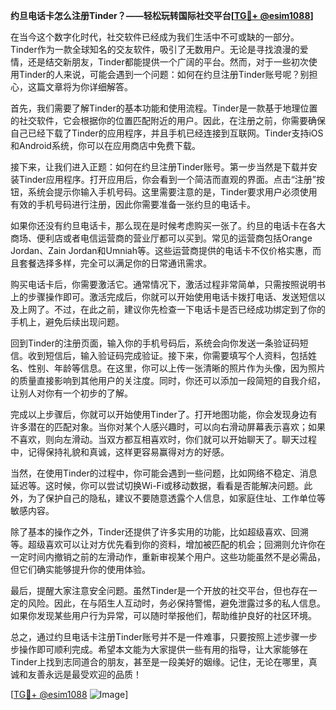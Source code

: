 **约旦电话卡怎么注册Tinder？——轻松玩转国际社交平台[[TG💪+ @esim1088](https://t.me/s/esim1088)]**

在当今这个数字化时代，社交软件已经成为我们生活中不可或缺的一部分。Tinder作为一款全球知名的交友软件，吸引了无数用户。无论是寻找浪漫的爱情，还是结交新朋友，Tinder都能提供一个广阔的平台。然而，对于一些初次使用Tinder的人来说，可能会遇到一个问题：如何在约旦注册Tinder账号呢？别担心，这篇文章将为你详细解答。

首先，我们需要了解Tinder的基本功能和使用流程。Tinder是一款基于地理位置的社交软件，它会根据你的位置匹配附近的用户。因此，在注册之前，你需要确保自己已经下载了Tinder的应用程序，并且手机已经连接到互联网。Tinder支持iOS和Android系统，你可以在应用商店中免费下载。

接下来，让我们进入正题：如何在约旦注册Tinder账号。第一步当然是下载并安装Tinder应用程序。打开应用后，你会看到一个简洁而直观的界面。点击“注册”按钮，系统会提示你输入手机号码。这里需要注意的是，Tinder要求用户必须使用有效的手机号码进行注册，因此你需要准备一张约旦的电话卡。

如果你还没有约旦电话卡，那么现在是时候考虑购买一张了。约旦的电话卡在各大商场、便利店或者电信运营商的营业厅都可以买到。常见的运营商包括Orange Jordan、Zain Jordan和Umniah等。这些运营商提供的电话卡不仅价格实惠，而且套餐选择多样，完全可以满足你的日常通讯需求。

购买电话卡后，你需要激活它。通常情况下，激活过程非常简单，只需按照说明书上的步骤操作即可。激活完成后，你就可以开始使用电话卡拨打电话、发送短信以及上网了。不过，在此之前，建议你先检查一下电话卡是否已经成功绑定到了你的手机上，避免后续出现问题。

回到Tinder的注册页面，输入你的手机号码后，系统会向你发送一条验证码短信。收到短信后，输入验证码完成验证。接下来，你需要填写个人资料，包括姓名、性别、年龄等信息。在这里，你可以上传一张清晰的照片作为头像，因为照片的质量直接影响到其他用户的关注度。同时，你还可以添加一段简短的自我介绍，让别人对你有一个初步的了解。

完成以上步骤后，你就可以开始使用Tinder了。打开地图功能，你会发现身边有许多潜在的匹配对象。当你对某个人感兴趣时，可以向右滑动屏幕表示喜欢；如果不喜欢，则向左滑动。当双方都互相喜欢时，你们就可以开始聊天了。聊天过程中，记得保持礼貌和真诚，这样更容易赢得对方的好感。

当然，在使用Tinder的过程中，你可能会遇到一些问题，比如网络不稳定、消息延迟等。这时候，你可以尝试切换Wi-Fi或移动数据，看看是否能解决问题。此外，为了保护自己的隐私，建议不要随意透露个人信息，如家庭住址、工作单位等敏感内容。

除了基本的操作之外，Tinder还提供了许多实用的功能，比如超级喜欢、回溯等。超级喜欢可以让对方优先看到你的资料，增加被匹配的机会；回溯则允许你在一定时间内撤销之前的左滑动作，重新审视某个用户。这些功能虽然不是必需品，但它们确实能够提升你的使用体验。

最后，提醒大家注意安全问题。虽然Tinder是一个开放的社交平台，但也存在一定的风险。因此，在与陌生人互动时，务必保持警惕，避免泄露过多的私人信息。如果你发现某些用户行为异常，可以随时举报他们，帮助维护良好的社区环境。

总之，通过约旦电话卡注册Tinder账号并不是一件难事，只要按照上述步骤一步步操作即可顺利完成。希望本文能为大家提供一些有用的指导，让大家能够在Tinder上找到志同道合的朋友，甚至是一段美好的姻缘。记住，无论在哪里，真诚和友善永远是最受欢迎的品质！

[[TG💪+ @esim1088](https://t.me/s/esim1088) ![Image](https://i.postimg.cc/4NQfJmqS/Snipaste-2025-05-13-00-14-12.png)]